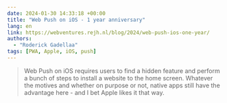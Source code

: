 ```yaml
---
date: 2024-01-30 14:33:18 +00:00
title: "Web Push on iOS - 1 year anniversary"
lang: en
link: https://webventures.rejh.nl/blog/2024/web-push-ios-one-year/
authors:
  - "Roderick Gadellaa"
tags: [PWA, Apple, iOS, push]
---
```


> Web Push on iOS requires users to find a hidden feature and perform a bunch of steps to install a website to the home screen. Whatever the motives and whether on purpose or not, native apps still have the advantage here - and I bet Apple likes it that way.
